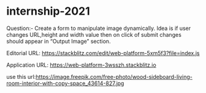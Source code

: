 # internship-2021


Question:-
Create a form to manipulate image dynamically. Idea is if user changes URL,height and width
value then on click of submit changes should appear in “Output Image” section.

Editorial URL:
https://stackblitz.com/edit/web-platform-5xm5f3?file=index.js

Application URL:
https://web-platform-3wsszh.stackblitz.io

use this url:https://image.freepik.com/free-photo/wood-sideboard-living-room-interior-with-copy-space_43614-827.jpg
